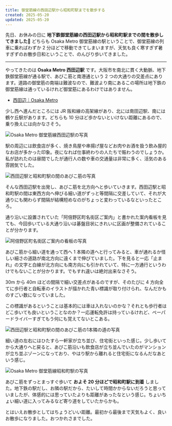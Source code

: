 ```yaml
---
title: 御堂筋線の西田辺駅から昭和町駅までを散歩する
created: 2025-05-20
updated: 2025-05-20
---
```


先日、お休みの日に **地下鉄御堂筋線の西田辺駅から昭和町駅までの間を散歩してきました🚶** どちらも Osaka Metro 御堂筋線の駅ということで、御堂筋線の列車に乗ればわずか 2 分ほどで移動できてしまいますが、天気も良く寒すぎず暑すぎずのお散歩日和ということで、のんびり歩いてきました。

---

やってきたのは **Osaka Metro 西田辺駅** です。大阪市を南北に貫く大動脈、地下鉄御堂筋線が通る駅で、あびこ筋と南港通という 2 つの大通りの交差点にあります。道路の御堂筋の南端は難波なので、難波より南にあるこの場所は地下鉄の御堂筋線は通っているけれど御堂筋にあるわけではありません。

- [西田辺｜Osaka Metro](https://subway.osakametro.co.jp/station_guide/M/m25/)

少し西へ進んだところには JR 阪和線の高架線があり、北には南田辺駅、南には鶴ケ丘駅があります。どちらも 10 分ほど歩かないといけない距離にあるので、乗り換えには向かなさそう。

![Osaka Metro 御堂筋線西田辺駅の写真](65456e70-b7f4-4d83-7f33-6b880766fe00)

駅の周辺には飲食店が多く、焼き鳥屋や串揚げ屋などお肉やお酒を扱う飲み屋的なお店が多かった印象。夜になれば仕事終わりの人たちで賑わうのでしょうか。私が訪れたのは昼間でしたが通行人の数や車の交通量は非常に多く、活気のある雰囲気でした。

![西田辺駅と昭和町駅の間のあびこ筋の写真](1bbfd55a-2a8b-4799-0bae-2c9f06b61e00)

そんな西田辺駅を出発し、あびこ筋を北方向へと歩いていきます。西田辺駅と昭和町駅の間は東西方向へ伸びる細い道がずっと等間隔に交差していて、それが大通りにも関わらず間隔が結構短めなのがちょっと変わっているなといったところ。

通り沿いに設置されていた「阿倍野区町名街区ご案内」と書かれた案内看板を見ても、今回歩いている大通り沿いは碁盤目状にきれいに区画が整備されていることが分かります。

![阿倍野区町名街区ご案内の看板の写真](8275f2e6-7a14-4455-2555-52f7afb59e00)

あびこ筋から細い道を通って西へ 1 本隣の道へと行ってみると、車が通れるか怪しい細さの道路が南北方向に遠くまで伸びていました。下を見ると一応「止まれ」の文字と白線が北方向にも南方向にも引かれていて、特に一方通行というわけでもないことが分かります。でもすれ違いは絶対出来なさそう。

30m から 40m ほどの間隔で細い交差点があるのですが、そのたびに 4 方向全てに歩行者と自転車のイラストが描かれた青い標識が取り付けられ、なんだかものすごい数になっていました。

この標識があるということは基本的には車は入れないのかな？それとも歩行者はどこ歩いても良いということなのか？一応運転免許は持っているけれど、ペーパードライバーすぎてもう何にも覚えてないとこある。

![西田辺駅と昭和町駅の間のあびこ筋の1本隣の道の写真](0540012c-3b16-4f02-9261-1921796b3b00)

細い道の左右にはひたすら一軒家が立ち並び、住宅街といった感じ。少し歩いてから大通りへと戻ると、あびこ筋沿いも飲食店が立ち並んでいたのがマンションが立ち並ぶゾーンになっており、やはり駅から離れると住宅街になるんだなあという感じ。

![Osaka Metro 御堂筋線昭和町駅の写真](973c2571-d030-4082-91ad-cecaa7682e00)

あびこ筋をずっとまっすぐ歩いて **およそ 20 分ほどで昭和町駅に到着** しました。地下鉄の駅だし、お隣の駅だから、たいして時間かからないだろうと思っていましたが、体感的には思っていたよりも距離があったなという感じ。ちょいちょい細い道に入ってみるなど寄り道をしていたからかも。

とはいえお散歩としてはちょうどいい距離。最初から最後まで天気もよく、良いお散歩になりました。おつかれさまでした。
